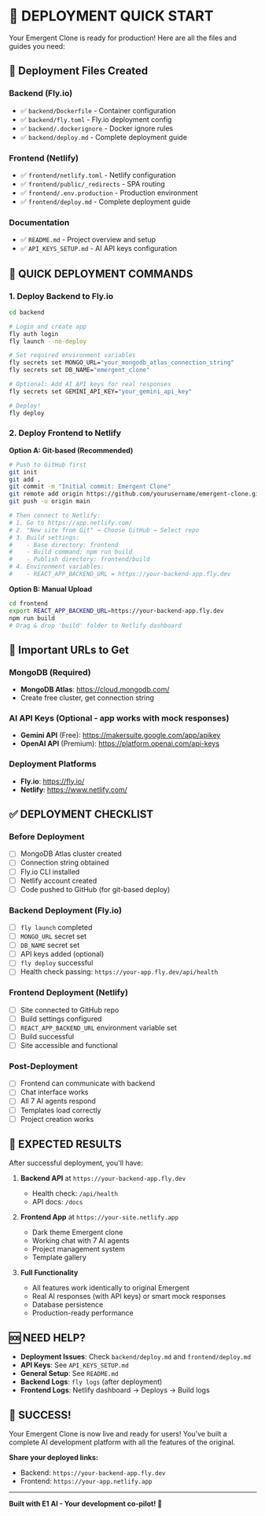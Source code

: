 # 🚀 DEPLOYMENT QUICK START

Your Emergent Clone is ready for production! Here are all the files and guides you need:

## 📁 Deployment Files Created

### Backend (Fly.io)
- ✅ `backend/Dockerfile` - Container configuration
- ✅ `backend/fly.toml` - Fly.io deployment config
- ✅ `backend/.dockerignore` - Docker ignore rules
- ✅ `backend/deploy.md` - Complete deployment guide

### Frontend (Netlify)
- ✅ `frontend/netlify.toml` - Netlify configuration
- ✅ `frontend/public/_redirects` - SPA routing
- ✅ `frontend/.env.production` - Production environment
- ✅ `frontend/deploy.md` - Complete deployment guide

### Documentation
- ✅ `README.md` - Project overview and setup
- ✅ `API_KEYS_SETUP.md` - AI API keys configuration

## 🚀 QUICK DEPLOYMENT COMMANDS

### 1. Deploy Backend to Fly.io
```bash
cd backend

# Login and create app
fly auth login
fly launch --no-deploy

# Set required environment variables
fly secrets set MONGO_URL="your_mongodb_atlas_connection_string"
fly secrets set DB_NAME="emergent_clone"

# Optional: Add AI API keys for real responses
fly secrets set GEMINI_API_KEY="your_gemini_api_key"

# Deploy!
fly deploy
```

### 2. Deploy Frontend to Netlify

**Option A: Git-based (Recommended)**
```bash
# Push to GitHub first
git init
git add .
git commit -m "Initial commit: Emergent Clone"
git remote add origin https://github.com/yourusername/emergent-clone.git
git push -u origin main

# Then connect to Netlify:
# 1. Go to https://app.netlify.com/
# 2. "New site from Git" → Choose GitHub → Select repo
# 3. Build settings:
#    - Base directory: frontend
#    - Build command: npm run build  
#    - Publish directory: frontend/build
# 4. Environment variables:
#    - REACT_APP_BACKEND_URL = https://your-backend-app.fly.dev
```

**Option B: Manual Upload**
```bash
cd frontend
export REACT_APP_BACKEND_URL=https://your-backend-app.fly.dev
npm run build
# Drag & drop 'build' folder to Netlify dashboard
```

## 🔗 Important URLs to Get

### MongoDB (Required)
- **MongoDB Atlas**: https://cloud.mongodb.com/
- Create free cluster, get connection string

### AI API Keys (Optional - app works with mock responses)
- **Gemini API** (Free): https://makersuite.google.com/app/apikey
- **OpenAI API** (Premium): https://platform.openai.com/api-keys

### Deployment Platforms
- **Fly.io**: https://fly.io/
- **Netlify**: https://www.netlify.com/

## ✅ DEPLOYMENT CHECKLIST

### Before Deployment
- [ ] MongoDB Atlas cluster created
- [ ] Connection string obtained
- [ ] Fly.io CLI installed
- [ ] Netlify account created
- [ ] Code pushed to GitHub (for git-based deploy)

### Backend Deployment (Fly.io)
- [ ] `fly launch` completed
- [ ] `MONGO_URL` secret set
- [ ] `DB_NAME` secret set
- [ ] API keys added (optional)
- [ ] `fly deploy` successful
- [ ] Health check passing: `https://your-app.fly.dev/api/health`

### Frontend Deployment (Netlify)
- [ ] Site connected to GitHub repo
- [ ] Build settings configured
- [ ] `REACT_APP_BACKEND_URL` environment variable set
- [ ] Build successful
- [ ] Site accessible and functional

### Post-Deployment
- [ ] Frontend can communicate with backend
- [ ] Chat interface works
- [ ] All 7 AI agents respond
- [ ] Templates load correctly
- [ ] Project creation works

## 🎯 EXPECTED RESULTS

After successful deployment, you'll have:

1. **Backend API** at `https://your-backend-app.fly.dev`
   - Health check: `/api/health`
   - API docs: `/docs`

2. **Frontend App** at `https://your-site.netlify.app`
   - Dark theme Emergent clone
   - Working chat with 7 AI agents
   - Project management system
   - Template gallery

3. **Full Functionality**
   - All features work identically to original Emergent
   - Real AI responses (with API keys) or smart mock responses
   - Database persistence
   - Production-ready performance

## 🆘 NEED HELP?

- **Deployment Issues**: Check `backend/deploy.md` and `frontend/deploy.md`
- **API Keys**: See `API_KEYS_SETUP.md`
- **General Setup**: See `README.md`
- **Backend Logs**: `fly logs` (after deployment)
- **Frontend Logs**: Netlify dashboard → Deploys → Build logs

## 🎉 SUCCESS!

Your Emergent Clone is now live and ready for users! You've built a complete AI development platform with all the features of the original.

**Share your deployed links:**
- Backend: `https://your-backend-app.fly.dev`  
- Frontend: `https://your-app.netlify.app`

---
**Built with E1 AI - Your development co-pilot! 🤖**